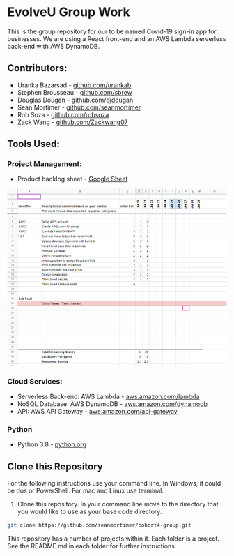 
# EvolveU Group Work

This is the group repository for our to be named Covid-19 sign-in app for businesses.
We are using a React front-end and an AWS Lambda serverless back-end with AWS DynamoDB.


## Contributors:

- Uranka Bazarsad - [github.com/urankab](https://github.com/urankab)
- Stephen Brousseau - [github.com/sbrew](https://github.com/sbrew)
- Douglas Dougan - [github.com/djdougan](https://github.com/djdougan)
- Sean Mortimer - [github.com/seanmortimer](https://github.com/seanmortimer)
- Rob Soza - [github.com/robsoza](https://github.com/robsoza)
- Zack Wang  -  [github.com/Zackwang07](https://github.com/Zackwang07)


## Tools Used:

### Project Management:

- Product backlog sheet - [Google Sheet](https://docs.google.com/spreadsheets/d/1yLSO0SD3lY0jSJS1xBpPcPPakNdJUncihNpzdRc0RQg/edit?usp=sharing)

![Product backlog](./assets/images/product_backlog.png)

### Cloud Services: 
- Serverless Back-end: AWS Lambda - [aws.amazon.com/lambda](https://aws.amazon.com/lambda)
- NoSQL Database: AWS DynamoDB - [aws.amazon.com/dynamodb](https://aws.amazon.com/dynamodb)
- API: AWS API Gateway - [aws.amazon.com/api-gateway](https://aws.amazon.com/api-gateway/)

### Python
- Python 3.8 - [python.org](https://python.org)



## Clone this Repository

For the following instructions use your command line. In Windows, it could be dos or PowerShell. For mac and Linux use terminal.

1. Clone this repository. In your command line move to the directory that you would like to use as your base code directory. 
```sh
git clone https://github.com/seanmortimer/cohort4-group.git
```

This repository has a number of projects within it. Each folder is a project. See the README.md in each folder for further instructions. 

